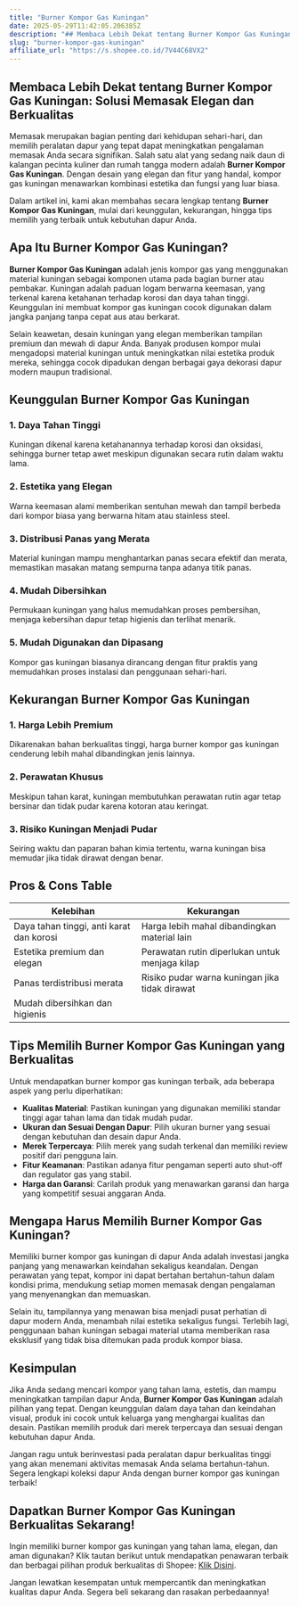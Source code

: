 ```yaml
---
title: "Burner Kompor Gas Kuningan"
date: 2025-05-29T11:42:05.206385Z
description: "## Membaca Lebih Dekat tentang Burner Kompor Gas Kuningan: Solusi Memasak Elegan dan Berkualitas..."
slug: "burner-kompor-gas-kuningan"
affiliate_url: "https://s.shopee.co.id/7V44C68VX2"
---
```

## Membaca Lebih Dekat tentang Burner Kompor Gas Kuningan: Solusi Memasak Elegan dan Berkualitas

Memasak merupakan bagian penting dari kehidupan sehari-hari, dan memilih peralatan dapur yang tepat dapat meningkatkan pengalaman memasak Anda secara signifikan. Salah satu alat yang sedang naik daun di kalangan pecinta kuliner dan rumah tangga modern adalah **Burner Kompor Gas Kuningan**. Dengan desain yang elegan dan fitur yang handal, kompor gas kuningan menawarkan kombinasi estetika dan fungsi yang luar biasa.

Dalam artikel ini, kami akan membahas secara lengkap tentang **Burner Kompor Gas Kuningan**, mulai dari keunggulan, kekurangan, hingga tips memilih yang terbaik untuk kebutuhan dapur Anda.

## Apa Itu Burner Kompor Gas Kuningan?

**Burner Kompor Gas Kuningan** adalah jenis kompor gas yang menggunakan material kuningan sebagai komponen utama pada bagian burner atau pembakar. Kuningan adalah paduan logam berwarna keemasan, yang terkenal karena ketahanan terhadap korosi dan daya tahan tinggi. Keunggulan ini membuat kompor gas kuningan cocok digunakan dalam jangka panjang tanpa cepat aus atau berkarat.

Selain keawetan, desain kuningan yang elegan memberikan tampilan premium dan mewah di dapur Anda. Banyak produsen kompor mulai mengadopsi material kuningan untuk meningkatkan nilai estetika produk mereka, sehingga cocok dipadukan dengan berbagai gaya dekorasi dapur modern maupun tradisional.

## Keunggulan Burner Kompor Gas Kuningan

### 1. Daya Tahan Tinggi
Kuningan dikenal karena ketahanannya terhadap korosi dan oksidasi, sehingga burner tetap awet meskipun digunakan secara rutin dalam waktu lama.

### 2. Estetika yang Elegan
Warna keemasan alami memberikan sentuhan mewah dan tampil berbeda dari kompor biasa yang berwarna hitam atau stainless steel.

### 3. Distribusi Panas yang Merata
Material kuningan mampu menghantarkan panas secara efektif dan merata, memastikan masakan matang sempurna tanpa adanya titik panas.

### 4. Mudah Dibersihkan
Permukaan kuningan yang halus memudahkan proses pembersihan, menjaga kebersihan dapur tetap higienis dan terlihat menarik.

### 5. Mudah Digunakan dan Dipasang
Kompor gas kuningan biasanya dirancang dengan fitur praktis yang memudahkan proses instalasi dan penggunaan sehari-hari.

## Kekurangan Burner Kompor Gas Kuningan

### 1. Harga Lebih Premium
Dikarenakan bahan berkualitas tinggi, harga burner kompor gas kuningan cenderung lebih mahal dibandingkan jenis lainnya.

### 2. Perawatan Khusus
Meskipun tahan karat, kuningan membutuhkan perawatan rutin agar tetap bersinar dan tidak pudar karena kotoran atau keringat.

### 3. Risiko Kuningan Menjadi Pudar
Seiring waktu dan paparan bahan kimia tertentu, warna kuningan bisa memudar jika tidak dirawat dengan benar.

## Pros & Cons Table

| **Kelebihan**                                   | **Kekurangan**                                    |
|------------------------------------------------|--------------------------------------------------|
| Daya tahan tinggi, anti karat dan korosi     | Harga lebih mahal dibandingkan material lain   |
| Estetika premium dan elegan                   | Perawatan rutin diperlukan untuk menjaga kilap |
| Panas terdistribusi merata                     | Risiko pudar warna kuningan jika tidak dirawat  |
| Mudah dibersihkan dan higienis               |                                 |

## Tips Memilih Burner Kompor Gas Kuningan yang Berkualitas

Untuk mendapatkan burner kompor gas kuningan terbaik, ada beberapa aspek yang perlu diperhatikan:

- **Kualitas Material**: Pastikan kuningan yang digunakan memiliki standar tinggi agar tahan lama dan tidak mudah pudar.
- **Ukuran dan Sesuai Dengan Dapur**: Pilih ukuran burner yang sesuai dengan kebutuhan dan desain dapur Anda.
- **Merek Terpercaya**: Pilih merek yang sudah terkenal dan memiliki review positif dari pengguna lain.
- **Fitur Keamanan**: Pastikan adanya fitur pengaman seperti auto shut-off dan regulator gas yang stabil.
- **Harga dan Garansi**: Carilah produk yang menawarkan garansi dan harga yang kompetitif sesuai anggaran Anda.

## Mengapa Harus Memilih Burner Kompor Gas Kuningan?

Memiliki burner kompor gas kuningan di dapur Anda adalah investasi jangka panjang yang menawarkan keindahan sekaligus keandalan. Dengan perawatan yang tepat, kompor ini dapat bertahan bertahun-tahun dalam kondisi prima, mendukung setiap momen memasak dengan pengalaman yang menyenangkan dan memuaskan.

Selain itu, tampilannya yang menawan bisa menjadi pusat perhatian di dapur modern Anda, menambah nilai estetika sekaligus fungsi. Terlebih lagi, penggunaan bahan kuningan sebagai material utama memberikan rasa eksklusif yang tidak bisa ditemukan pada produk kompor biasa.

## Kesimpulan

Jika Anda sedang mencari kompor yang tahan lama, estetis, dan mampu meningkatkan tampilan dapur Anda, **Burner Kompor Gas Kuningan** adalah pilihan yang tepat. Dengan keunggulan dalam daya tahan dan keindahan visual, produk ini cocok untuk keluarga yang menghargai kualitas dan desain. Pastikan memilih produk dari merek terpercaya dan sesuai dengan kebutuhan dapur Anda.

Jangan ragu untuk berinvestasi pada peralatan dapur berkualitas tinggi yang akan menemani aktivitas memasak Anda selama bertahun-tahun. Segera lengkapi koleksi dapur Anda dengan burner kompor gas kuningan terbaik!

## Dapatkan Burner Kompor Gas Kuningan Berkualitas Sekarang!

Ingin memiliki burner kompor gas kuningan yang tahan lama, elegan, dan aman digunakan? Klik tautan berikut untuk mendapatkan penawaran terbaik dan berbagai pilihan produk berkualitas di Shopee: [Klik Disini](https://s.shopee.co.id/7V44C68VX2).

Jangan lewatkan kesempatan untuk mempercantik dan meningkatkan kualitas dapur Anda. Segera beli sekarang dan rasakan perbedaannya!